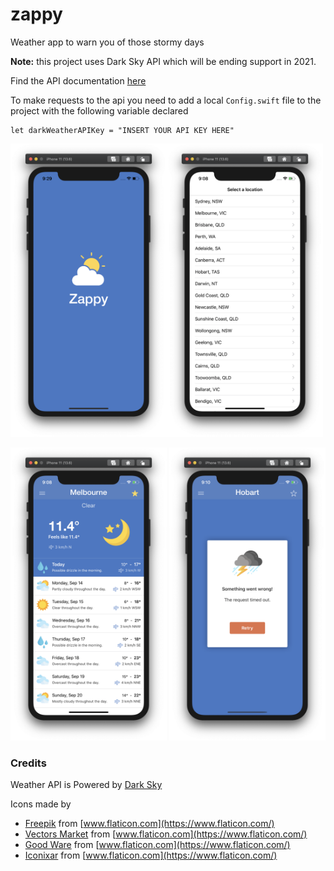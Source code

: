 # zappy
Weather app to warn you of those stormy days

**Note:** this project uses Dark Sky API which will be ending support in 2021. 

Find the API documentation [here](https://web.archive.org/web/20200331192632/https://darksky.net/dev/docs) 

To make requests to the api you need to add a local `Config.swift` file to the project with the following variable declared
```
let darkWeatherAPIKey = "INSERT YOUR API KEY HERE"
```

<img src="https://github.com/johrobbins/zappy/blob/master/Resources/LaunchScreen.png" width="250px" /><img src="https://github.com/johrobbins/zappy/blob/master/Resources/LocationScreen.png" width="250px" />

<img src="https://github.com/johrobbins/zappy/blob/master/Resources/WeatherScreen.png" width="250px" />  <img src="https://github.com/johrobbins/zappy/blob/master/Resources/ErrorHandlingScreen.png" width="250px" />

### Credits
Weather API is Powered by [Dark Sky](https://darksky.net/poweredby/)

Icons made by
- [Freepik](https://www.flaticon.com/authors/freepik) from [www.flaticon.com](https://www.flaticon.com/)
- [Vectors Market](https://www.flaticon.com/authors/vectors-market) from [www.flaticon.com](https://www.flaticon.com/)
- [Good Ware](https://www.flaticon.com/authors/good-ware) from [www.flaticon.com](https://www.flaticon.com/)
- [Iconixar](https://www.flaticon.com/authors/iconixar) from [www.flaticon.com](https://www.flaticon.com/)
